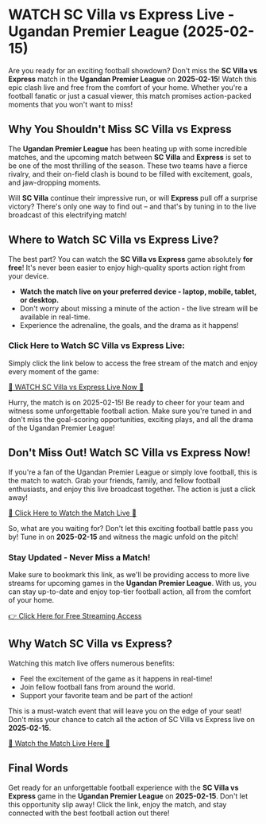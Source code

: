 # WATCH SC Villa vs Express Live - Ugandan Premier League (2025-02-15)

Are you ready for an exciting football showdown? Don't miss the **SC Villa vs Express** match in the **Ugandan Premier League** on **2025-02-15**! Watch this epic clash live and free from the comfort of your home. Whether you're a football fanatic or just a casual viewer, this match promises action-packed moments that you won't want to miss!

## Why You Shouldn't Miss SC Villa vs Express

The **Ugandan Premier League** has been heating up with some incredible matches, and the upcoming match between **SC Villa** and **Express** is set to be one of the most thrilling of the season. These two teams have a fierce rivalry, and their on-field clash is bound to be filled with excitement, goals, and jaw-dropping moments.

Will **SC Villa** continue their impressive run, or will **Express** pull off a surprise victory? There's only one way to find out – and that's by tuning in to the live broadcast of this electrifying match!

## Where to Watch SC Villa vs Express Live?

The best part? You can watch the **SC Villa vs Express** game absolutely **for free**! It's never been easier to enjoy high-quality sports action right from your device.

- **Watch the match live on your preferred device - laptop, mobile, tablet, or desktop.**
- Don't worry about missing a minute of the action - the live stream will be available in real-time.
- Experience the adrenaline, the goals, and the drama as it happens!

### Click Here to Watch SC Villa vs Express Live:

Simply click the link below to access the free stream of the match and enjoy every moment of the game:

[🚨 WATCH SC Villa vs Express Live Now 🚨](https://tinyurl.com/livestreamfreeo?st=SC+Villa+vs+Express&si=ghc)

Hurry, the match is on 2025-02-15! Be ready to cheer for your team and witness some unforgettable football action. Make sure you're tuned in and don't miss the goal-scoring opportunities, exciting plays, and all the drama of the Ugandan Premier League!

## Don't Miss Out! Watch SC Villa vs Express Now!

If you're a fan of the Ugandan Premier League or simply love football, this is the match to watch. Grab your friends, family, and fellow football enthusiasts, and enjoy this live broadcast together. The action is just a click away!

[🎥 Click Here to Watch the Match Live 🎥](https://tinyurl.com/livestreamfreeo?st=SC+Villa+vs+Express&si=ghc)

So, what are you waiting for? Don't let this exciting football battle pass you by! Tune in on **2025-02-15** and witness the magic unfold on the pitch!

### Stay Updated - Never Miss a Match!

Make sure to bookmark this link, as we'll be providing access to more live streams for upcoming games in the **Ugandan Premier League**. With us, you can stay up-to-date and enjoy top-tier football action, all from the comfort of your home.

[👉 Click Here for Free Streaming Access](https://tinyurl.com/livestreamfreeo?st=SC+Villa+vs+Express&si=ghc)

## Why Watch SC Villa vs Express?

Watching this match live offers numerous benefits:

- Feel the excitement of the game as it happens in real-time!
- Join fellow football fans from around the world.
- Support your favorite team and be part of the action!

This is a must-watch event that will leave you on the edge of your seat! Don't miss your chance to catch all the action of SC Villa vs Express live on **2025-02-15**.

[🚀 Watch the Match Live Here 🚀](https://tinyurl.com/livestreamfreeo?st=SC+Villa+vs+Express&si=ghc)

## Final Words

Get ready for an unforgettable football experience with the **SC Villa vs Express** game in the **Ugandan Premier League** on **2025-02-15**. Don't let this opportunity slip away! Click the link, enjoy the match, and stay connected with the best football action out there!
